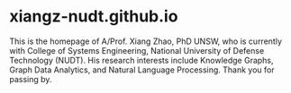 # xiangz-nudt.github.io
This is the homepage of A/Prof. Xiang Zhao, PhD UNSW, who is currently with College of Systems Engineering, National University of Defense Technology (NUDT). His research interests include Knowledge Graphs, Graph Data Analytics, and Natural Language Processing. Thank you for passing by.
